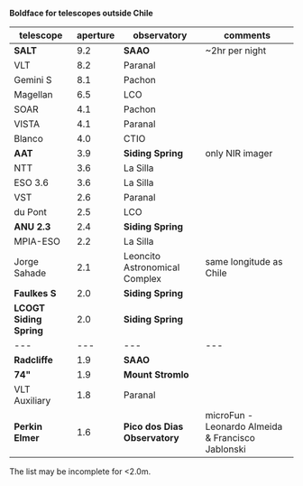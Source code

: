 **Boldface for telescopes outside Chile**

telescope | aperture | observatory | comments
---|---|---|---
**SALT**     | 9.2 | **SAAO** | ~2hr per night
VLT          | 8.2 | Paranal |
Gemini S     | 8.1 | Pachon |
Magellan     | 6.5 | LCO |
SOAR         | 4.1 | Pachon |
VISTA        | 4.1 | Paranal |
Blanco       | 4.0 | CTIO |
**AAT**      | 3.9 | **Siding Spring** | only NIR imager
NTT          | 3.6 | La Silla |
ESO 3.6      | 3.6 | La Silla |
VST          | 2.6 | Paranal |
du Pont      | 2.5 | LCO |
**ANU 2.3**  | 2.4 | **Siding Spring** |
MPIA-ESO     | 2.2 | La Silla |
Jorge Sahade | 2.1 | Leoncito Astronomical Complex | same longitude as Chile
**Faulkes S**| 2.0 | **Siding Spring** |
**LCOGT Siding Spring**| 2.0 | **Siding Spring** |
---|---|---|---
**Radcliffe**| 1.9 | **SAAO** |
**74"**      | 1.9 | **Mount Stromlo** |
VLT Auxiliary| 1.8 | Paranal |
**Perkin Elmer** | 1.6 | **Pico dos Dias Observatory** | microFun - Leonardo Almeida & Francisco Jablonski

The list may be incomplete for <2.0m.

